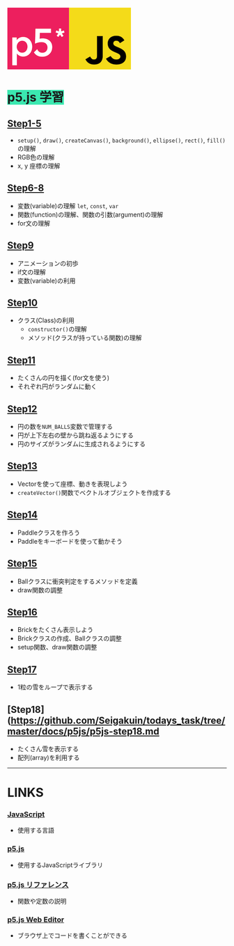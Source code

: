 ![p5logo](pics/p5logo.png)![jslogo](pics/jslogo.png)

# <span style="background: #3be8b0">p5.js 学習</span>

## [Step1-5](https://github.com/Seigakuin/todays_task/tree/master/docs/p5js/p5js-1.md)

* `setup()`, `draw()`, `createCanvas()`, `background()`, `ellipse()`,  `rect()`, `fill()` の理解
* RGB色の理解
* x, y 座標の理解

## [Step6-8](https://github.com/Seigakuin/todays_task/tree/master/docs/p5js/p5js-2.md)

* 変数(variable)の理解  `let`, `const`, `var`
* 関数(function)の理解、関数の引数(argument)の理解
* for文の理解


## [Step9](https://github.com/Seigakuin/todays_task/tree/master/docs/p5js/p5js-3.md)

* アニメーションの初歩
* if文の理解
* 変数(variable)の利用


## [Step10](https://github.com/Seigakuin/todays_task/tree/master/docs/p5js/p5js-4.md)

* クラス(Class)の利用
  * `constructor()`の理解
  * メソッド(クラスが持っている関数)の理解



## [Step11](https://github.com/Seigakuin/todays_task/tree/master/docs/p5js/p5js-5.md)

* たくさんの円を描く(for文を使う)
* それぞれ円がランダムに動く



## [Step12](https://github.com/Seigakuin/todays_task/tree/master/docs/p5js/p5js-6.md)

* 円の数を`NUM_BALLS`変数で管理する
* 円が上下左右の壁から跳ね返るようにする
* 円のサイズがランダムに生成されるようにする



## [Step13](https://github.com/Seigakuin/todays_task/tree/master/docs/p5js/p5js-7.md)

* Vectorを使って座標、動きを表現しよう
* `createVector()`関数でベクトルオブジェクトを作成する



## [Step14](https://github.com/Seigakuin/todays_task/tree/master/docs/p5js/p5js-step14.md)

* Paddleクラスを作ろう
* Paddleをキーボードを使って動かそう



## [Step15](https://github.com/Seigakuin/todays_task/tree/master/docs/p5js/p5js-step15.md)

* Ballクラスに衝突判定をするメソッドを定義
* draw関数の調整



## [Step16](https://github.com/Seigakuin/todays_task/tree/master/docs/p5js/p5js-step16.md)

* Brickをたくさん表示しよう
* Brickクラスの作成、Ballクラスの調整
* setup関数、draw関数の調整



## [Step17](https://github.com/Seigakuin/todays_task/tree/master/docs/p5js/p5js-step17.md)

* 1粒の雪をループで表示する

## [Step18](https://github.com/Seigakuin/todays_task/tree/master/docs/p5js/p5js-step18.md

* たくさん雪を表示する
* 配列(array)を利用する




---



# LINKS

### [JavaScript](https://developer.mozilla.org/ja/docs/Web/JavaScript) 

* 使用する言語

### [p5.js](https://p5js.org/) 

* 使用するJavaScriptライブラリ

### [p5.js リファレンス](https://p5js.org/reference/) 

* 関数や定数の説明

### [p5.js Web Editor](https://editor.p5js.org/) 

* ブラウザ上でコードを書くことができる